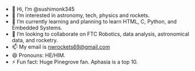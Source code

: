 - 👋 Hi, I’m @sushimonk345
- 👀 I’m interested in astronomy, tech, physics and rockets.
- 🌱 I’m currently learning and planning to learn HTML, C, Python, and Embedded Systems. 
- 💞️ I’m looking to collaborate on FTC Robotics, data analysis, astronomical data, and rocketry.
- 📫 My email is nwrockets69@gmail.com
- 😄 Pronouns: HE/HIM.
- ⚡ Fun fact: Huge Pinegrove fan. Aphasia is a top 10.
